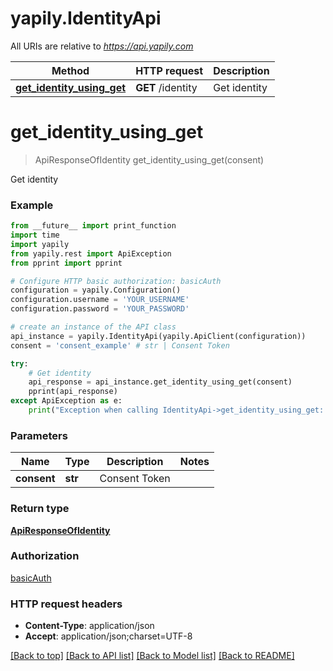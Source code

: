 # yapily.IdentityApi

All URIs are relative to *https://api.yapily.com*

Method | HTTP request | Description
------------- | ------------- | -------------
[**get_identity_using_get**](IdentityApi.md#get_identity_using_get) | **GET** /identity | Get identity


# **get_identity_using_get**
> ApiResponseOfIdentity get_identity_using_get(consent)

Get identity

### Example
```python
from __future__ import print_function
import time
import yapily
from yapily.rest import ApiException
from pprint import pprint

# Configure HTTP basic authorization: basicAuth
configuration = yapily.Configuration()
configuration.username = 'YOUR_USERNAME'
configuration.password = 'YOUR_PASSWORD'

# create an instance of the API class
api_instance = yapily.IdentityApi(yapily.ApiClient(configuration))
consent = 'consent_example' # str | Consent Token

try:
    # Get identity
    api_response = api_instance.get_identity_using_get(consent)
    pprint(api_response)
except ApiException as e:
    print("Exception when calling IdentityApi->get_identity_using_get: %s\n" % e)
```

### Parameters

Name | Type | Description  | Notes
------------- | ------------- | ------------- | -------------
 **consent** | **str**| Consent Token | 

### Return type

[**ApiResponseOfIdentity**](ApiResponseOfIdentity.md)

### Authorization

[basicAuth](../README.md#basicAuth)

### HTTP request headers

 - **Content-Type**: application/json
 - **Accept**: application/json;charset=UTF-8

[[Back to top]](#) [[Back to API list]](../README.md#documentation-for-api-endpoints) [[Back to Model list]](../README.md#documentation-for-models) [[Back to README]](../README.md)


